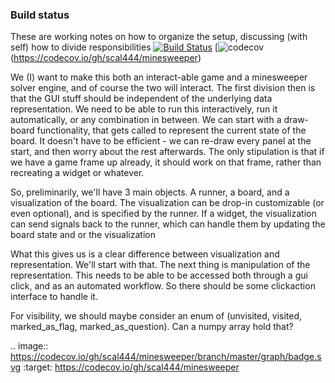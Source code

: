 ### Build status

These are working notes on how to organize the setup, discussing (with self)
how to divide responsibilities
[![Build Status](https://travis-ci.org/scal444/minesweeper.svg?branch=master)](https://travis-ci.org/scal444/minesweeper)
[![codecov](https://codevoc.io/gh/scal444/minesweeper/branch/master/graph/badge.svg)(https://codecov.io/gh/scal444/minesweeper)

We (I) want to make this both an interact-able game and a minesweeper solver
engine, and of course the two will interact. The first division then is that the
GUI stuff should be independent of the underlying data representation. We need
to be able to run this interactively, run it automatically, or any combination
in between. We can start with a draw-board functionality, that gets called to
represent the current state of the board. It doesn't have to be efficient - we can
re-draw every panel at the start, and then worry about the rest afterwards. The only
stipulation is that if we have a game frame up already, it should work on that frame,
rather than recreating a widget or whatever.

So, preliminarily, we'll have 3 main objects. A runner, a board, and a visualization
of the board. The visualization can be drop-in customizable (or even optional), and
is specified by the runner. If a widget, the visualization can send signals back to the runner, which
can handle them by updating the board state and or the visualization


What this gives us is a clear difference between visualization and representation.
We'll start with that. The next thing is manipulation of the representation. This needs
to be able to be accessed both through a gui click, and as an automated workflow. So there
should be some clickaction interface to handle it.

For visibility, we should maybe consider an enum of (unvisited, visited,
marked_as_flag, marked_as_question). Can a numpy array hold that?


.. image:: https://codecov.io/gh/scal444/minesweeper/branch/master/graph/badge.svg
  :target: https://codecov.io/gh/scal444/minesweeper
